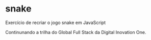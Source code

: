 # snake
Exercício de recriar o jogo snake em JavaScript

Continunando a trilha do Global Full Stack da Digital Inovation One.
